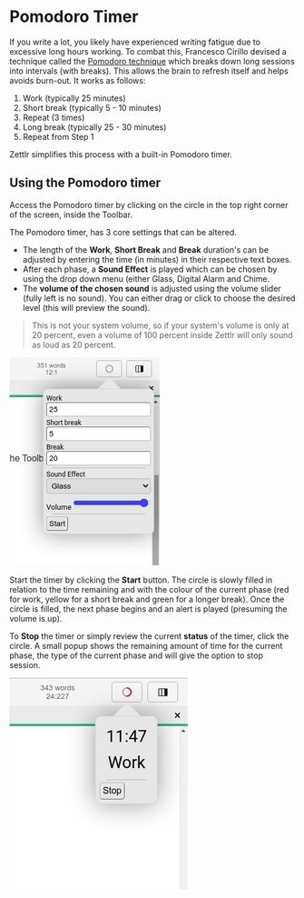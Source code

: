 # Pomodoro Timer

If you write a lot, you likely have experienced writing fatigue due to excessive long hours working. To combat this, Francesco Cirillo devised a technique called the [Pomodoro technique](https://francescocirillo.com/pages/pomodoro-technique) which breaks down long sessions into intervals (with breaks). This allows the brain to refresh itself and helps avoids burn-out. It works as follows:

1. Work (typically 25 minutes)
2. Short break (typically 5 - 10 minutes)
3. Repeat (3 times)
4. Long break (typically 25 - 30 minutes)
5. Repeat from Step 1

Zettlr simplifies this process with a built-in Pomodoro timer.


## Using the Pomodoro timer
Access the Pomodoro timer by clicking on the circle in the top right corner of the screen, inside the Toolbar.

The Pomodoro timer, has 3 core settings that can be altered.

- The length of the **Work**, **Short Break** and **Break** duration's can be adjusted by entering the time (in minutes) in their respective text boxes.
- After each phase, a **Sound Effect** is played which can be chosen by using the drop down menu (either Glass, Digital Alarm and Chime.
- The **volume of the chosen sound** is adjusted using the volume slider (fully left is no sound). You can either drag or click to choose the desired level (this will preview the sound).

> This is not your system volume, so if your system's volume is only at 20 percent, even a volume of 100 percent inside Zettlr will only sound as loud as 20 percent.


![Timer.png](images/Timer.png)

Start the timer by clicking the **Start** button. The circle is slowly filled in relation to the time remaining and with the colour of the current phase (red for work, yellow for a short break and green for a longer break). Once the circle is filled, the next phase begins and an alert is played (presuming the volume is up).

To **Stop** the timer or simply review the current **status** of the timer, click the circle. A small popup shows the remaining amount of time for the current phase, the type of the current phase and will give the option to stop session.

![Pomodoro Timer running](images/pomodoro_ran.png)


